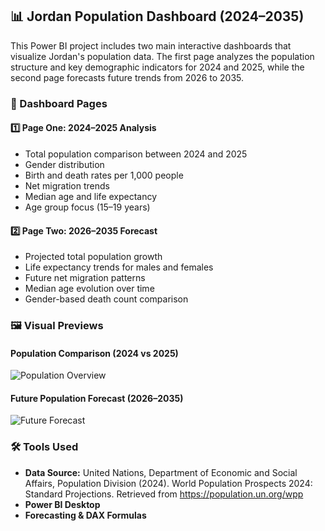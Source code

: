 

## 📊 Jordan Population Dashboard (2024–2035)

This Power BI project includes two main interactive dashboards that visualize Jordan's population data. The first page analyzes the population structure and key demographic indicators for 2024 and 2025, while the second page forecasts future trends from 2026 to 2035.



### 📄 Dashboard Pages

#### 1️⃣ Page One: 2024–2025 Analysis

* Total population comparison between 2024 and 2025
* Gender distribution
* Birth and death rates per 1,000 people
* Net migration trends
* Median age and life expectancy
* Age group focus (15–19 years)

#### 2️⃣ Page Two: 2026–2035 Forecast

* Projected total population growth
* Life expectancy trends for males and females
* Future net migration patterns
* Median age evolution over time
* Gender-based death count comparison


### 🖼️ Visual Previews

#### Population Comparison (2024 vs 2025)

![Population Overview](images/population_2024_2025.png)

#### Future Population Forecast (2026–2035)

![Future Forecast](images/population_forecast_2026_2035.png)


### 🛠️ Tools Used
* **Data Source:** United Nations, Department of Economic and Social Affairs, Population Division (2024). World Population Prospects 2024: Standard Projections. Retrieved from https://population.un.org/wpp
* **Power BI Desktop**
* **Forecasting & DAX Formulas**


